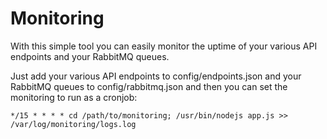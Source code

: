 Monitoring
==========

With this simple tool you can easily monitor the uptime of your various API endpoints and your RabbitMQ queues.

Just add your various API endpoints to config/endpoints.json and your RabbitMQ queues to config/rabbitmq.json and then you can set the monitoring to run as a cronjob:

```
*/15 * * * * cd /path/to/monitoring; /usr/bin/nodejs app.js >> /var/log/monitoring/logs.log
```